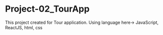 # Project-02_TourApp
This project created for Tour application. Using language here-> JavaScript, ReactJS, html, css
